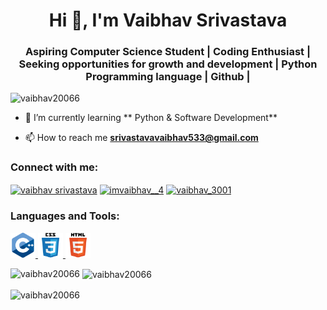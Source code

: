<h1 align="center">Hi 👋, I'm Vaibhav Srivastava</h1>
<h3 align="center">Aspiring Computer Science Student | Coding Enthusiast | Seeking opportunities for growth and development | Python Programming language | Github |</h3>

<p align="left"> <img src="https://komarev.com/ghpvc/?username=vaibhav20066&label=Profile%20views&color=0e75b6&style=flat" alt="vaibhav20066" /> </p>

- 🌱 I’m currently learning ** Python & Software Development**

- 📫 How to reach me **srivastavavaibhav533@gmail.com**

<h3 align="left">Connect with me:</h3>
<p align="left">
<a href="https://linkedin.com/in/vaibhav srivastava" target="blank"><img align="center" src="https://raw.githubusercontent.com/rahuldkjain/github-profile-readme-generator/master/src/images/icons/Social/linked-in-alt.svg" alt="vaibhav srivastava" height="30" width="40" /></a>
<a href="https://instagram.com/imvaibhav__4" target="blank"><img align="center" src="https://raw.githubusercontent.com/rahuldkjain/github-profile-readme-generator/master/src/images/icons/Social/instagram.svg" alt="imvaibhav__4" height="30" width="40" /></a>
<a href="https://auth.geeksforgeeks.org/user/vaibhav_3001" target="blank"><img align="center" src="https://raw.githubusercontent.com/rahuldkjain/github-profile-readme-generator/master/src/images/icons/Social/geeks-for-geeks.svg" alt="vaibhav_3001" height="30" width="40" /></a>
</p>

<h3 align="left">Languages and Tools:</h3>
<p align="left"> <a href="https://www.w3schools.com/cpp/" target="_blank" rel="noreferrer"> <img src="https://raw.githubusercontent.com/devicons/devicon/master/icons/cplusplus/cplusplus-original.svg" alt="cplusplus" width="40" height="40"/> </a> <a href="https://www.w3schools.com/css/" target="_blank" rel="noreferrer"> <img src="https://raw.githubusercontent.com/devicons/devicon/master/icons/css3/css3-original-wordmark.svg" alt="css3" width="40" height="40"/> </a> <a href="https://www.w3.org/html/" target="_blank" rel="noreferrer"> <img src="https://raw.githubusercontent.com/devicons/devicon/master/icons/html5/html5-original-wordmark.svg" alt="html5" width="40" height="40"/> </a> </p>

<p><img align="left" src="https://github-readme-stats.vercel.app/api/top-langs?username=vaibhav20066&show_icons=true&locale=en&layout=compact" alt="vaibhav20066" /></p>

<p>&nbsp;<img align="center" src="https://github-readme-stats.vercel.app/api?username=vaibhav20066&show_icons=true&locale=en" alt="vaibhav20066" /></p>

<p><img align="center" src="https://github-readme-streak-stats.herokuapp.com/?user=vaibhav20066&" alt="vaibhav20066" /></p>

